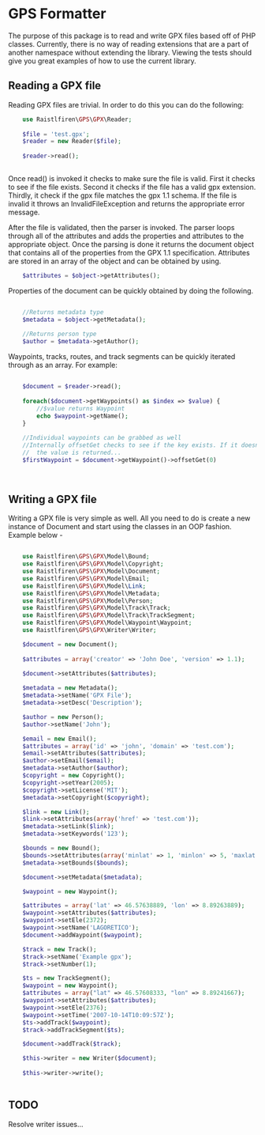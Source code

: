 GPS Formatter
==========

The purpose of this package is to read and write GPX files based off of PHP classes. Currently, there
is no way of reading extensions that are a part of another namespace without extending the library. Viewing 
the tests should give you great examples of how to use the current library.

Reading a GPX file
------------

Reading GPX files are trivial. In order to do this you can do the following: 

```php
    use Raistlfiren\GPS\GPX\Reader;
    
    $file = 'test.gpx';
    $reader = new Reader($file);
    
    $reader->read();
    
```

Once read() is invoked it checks to make sure the file is valid. First it checks to see if the file 
exists. Second it checks if the file has a valid gpx extension. Thirdly, it check if the gpx file matches 
the gpx 1.1 schema. If the file is invalid it throws an InvalidFileException and returns the appropriate 
error message.

After the file is validated, then the parser is invoked. The parser loops through all of the attributes 
and adds the properties and attributes to the appropriate object. Once the parsing is done it returns the 
document object that contains all of the properties from the GPX 1.1 specification. Attributes are stored 
in an array of the object and can be obtained by using.

```php
    $attributes = $object->getAttributes();
```
    
Properties of the document can be quickly obtained by doing the following.
    
```php

    //Returns metadata type
    $metadata = $object->getMetadata();
    
    //Returns person type
    $author = $metadata->getAuthor();
```

Waypoints, tracks, routes, and track segments can be quickly iterated through as an array. For example:

```php

    $document = $reader->read();
    
    foreach($document->getWaypoints() as $index => $value) {
        //$value returns Waypoint
        echo $waypoint->getName();
    }
    
    //Individual waypoints can be grabbed as well
    //Internally offsetGet checks to see if the key exists. If it doesn't then FALSE is returned. Otherwise, 
    //  the value is returned...
    $firstWaypoint = $document->getWaypoint()->offsetGet(0)
    
    
```

Writing a GPX file
------------

Writing a GPX file is very simple as well. All you need to do is create a new instance of Document 
and start using the classes in an OOP fashion. Example below -

```php

    use Raistlfiren\GPS\GPX\Model\Bound;
    use Raistlfiren\GPS\GPX\Model\Copyright;
    use Raistlfiren\GPS\GPX\Model\Document;
    use Raistlfiren\GPS\GPX\Model\Email;
    use Raistlfiren\GPS\GPX\Model\Link;
    use Raistlfiren\GPS\GPX\Model\Metadata;
    use Raistlfiren\GPS\GPX\Model\Person;
    use Raistlfiren\GPS\GPX\Model\Track\Track;
    use Raistlfiren\GPS\GPX\Model\Track\TrackSegment;
    use Raistlfiren\GPS\GPX\Model\Waypoint\Waypoint;
    use Raistlfiren\GPS\GPX\Writer\Writer;

    $document = new Document();
    
    $attributes = array('creator' => 'John Doe', 'version' => 1.1);
    
    $document->setAttributes($attributes);

    $metadata = new Metadata();
    $metadata->setName('GPX File');
    $metadata->setDesc('Description');

    $author = new Person();
    $author->setName('John');

    $email = new Email();
    $attributes = array('id' => 'john', 'domain' => 'test.com');
    $email->setAttributes($attributes);
    $author->setEmail($email);
    $metadata->setAuthor($author);
    $copyright = new Copyright();
    $copyright->setYear(2005);
    $copyright->setLicense('MIT');
    $metadata->setCopyright($copyright);

    $link = new Link();
    $link->setAttributes(array('href' => 'test.com'));
    $metadata->setLink($link);
    $metadata->setKeywords('123');

    $bounds = new Bound();
    $bounds->setAttributes(array('minlat' => 1, 'minlon' => 5, 'maxlat' => 10, 'maxlon' => 20));
    $metadata->setBounds($bounds);

    $document->setMetadata($metadata);

    $waypoint = new Waypoint();

    $attributes = array('lat' => 46.57638889, 'lon' => 8.89263889);
    $waypoint->setAttributes($attributes);
    $waypoint->setEle(2372);
    $waypoint->setName('LAGORETICO');
    $document->addWaypoint($waypoint);

    $track = new Track();
    $track->setName('Example gpx');
    $track->setNumber(1);

    $ts = new TrackSegment();
    $waypoint = new Waypoint();
    $attributes = array("lat" => 46.57608333, "lon" => 8.89241667);
    $waypoint->setAttributes($attributes);
    $waypoint->setEle(2376);
    $waypoint->setTime('2007-10-14T10:09:57Z');
    $ts->addTrack($waypoint);
    $track->addTrackSegment($ts);

    $document->addTrack($track);

    $this->writer = new Writer($document);
    
    $this->writer->write();
    
```

TODO
------------

Resolve writer issues...